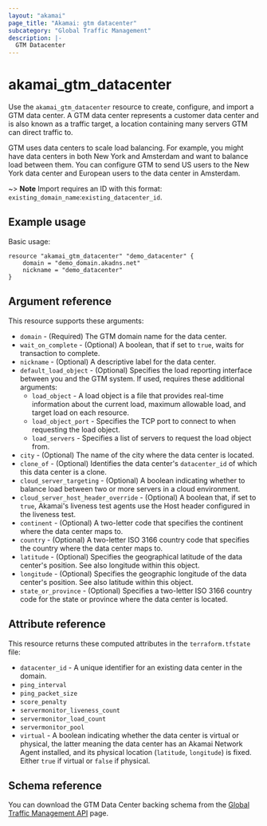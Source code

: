 ```yaml
---
layout: "akamai"
page_title: "Akamai: gtm datacenter"
subcategory: "Global Traffic Management"
description: |-
  GTM Datacenter
---
```


# akamai_gtm_datacenter

Use the `akamai_gtm_datacenter` resource to create, configure, and import a GTM data center. A GTM data center represents a customer data center and is also known as a traffic target, a location containing many servers GTM can direct traffic to. 

GTM uses data centers to scale load balancing. For example, you might have data centers in both New York and Amsterdam and want to balance load between them. You can configure GTM to send US users to the New York data center and European users to the data center in Amsterdam. 

~> **Note** Import requires an ID with this format: `existing_domain_name`:`existing_datacenter_id`.

## Example usage

Basic usage:

```
resource "akamai_gtm_datacenter" "demo_datacenter" {
    domain = "demo_domain.akadns.net"
    nickname = "demo_datacenter"
}
```

## Argument reference

This resource supports these arguments:

* `domain` - (Required) The GTM domain name for the data center.
* `wait_on_complete` - (Optional) A boolean, that if set to `true`, waits for transaction to complete.
* `nickname` - (Optional) A descriptive label for the data center.
* `default_load_object` - (Optional) Specifies the load reporting interface between you and the GTM system. If used, requires these additional arguments:
  * `load_object` - A load object is a file that provides real-time information about the current load, maximum allowable load, and target load on each resource.
  * `load_object_port` - Specifies the TCP port to connect to when requesting the load object.
  * `load_servers` - Specifies a list of servers to request the load object from.
* `city` - (Optional) The name of the city where the data center is located.
* `clone_of` - (Optional) Identifies the data center's `datacenter_id` of which this data center is a clone.
* `cloud_server_targeting` - (Optional) A boolean indicating whether to balance load between two or more servers in a cloud environment.
* `cloud_server_host_header_override` - (Optional) A boolean that, if set to `true`, Akamai's liveness test agents use the Host header configured in the liveness test.
* `continent` - (Optional) A two-letter code that specifies the continent where the data center maps to.
* `country` - (Optional) A two-letter ISO 3166 country code that specifies the country where the data center maps to.
* `latitude` - (Optional) Specifies the geographical latitude of the data center's position. See also longitude within this object.
* `longitude` - (Optional) Specifies the geographic longitude of the data center's position. See also latitude within this object.
* `state_or_province` - (Optional) Specifies a two-letter ISO 3166 country code for the state or province where the data center is located.

## Attribute reference

This resource returns these computed attributes in the `terraform.tfstate` file:

* `datacenter_id` - A unique identifier for an existing data center in the domain.
* `ping_interval`
* `ping_packet_size`
* `score_penalty`
* `servermonitor_liveness_count`
* `servermonitor_load_count`
* `servermonitor_pool`
* `virtual` - A boolean indicating whether the data center is virtual or physical, the latter meaning the data center has an Akamai Network Agent installed, and its physical location (`latitude`, `longitude`) is fixed. Either `true` if virtual or `false` if physical.

## Schema reference

You can download the GTM Data Center backing schema from the [Global Traffic Management API](https://developer.akamai.com/api/web_performance/global_traffic_management/v1.html#datacenter) page.
